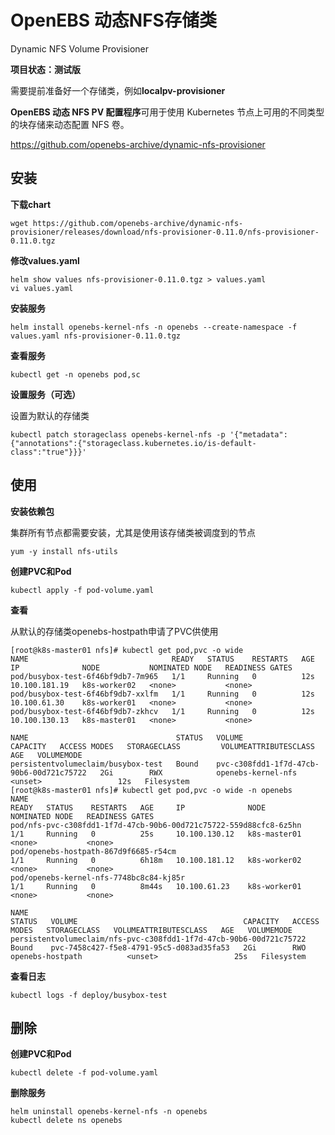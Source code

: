 # OpenEBS 动态NFS存储类

Dynamic NFS Volume Provisioner

**项目状态：测试版**

需要提前准备好一个存储类，例如**localpv-provisioner**

**OpenEBS 动态 NFS PV 配置程序**可用于使用 Kubernetes 节点上可用的不同类型的块存储来动态配置 NFS 卷。

https://github.com/openebs-archive/dynamic-nfs-provisioner



## 安装

**下载chart**

```
wget https://github.com/openebs-archive/dynamic-nfs-provisioner/releases/download/nfs-provisioner-0.11.0/nfs-provisioner-0.11.0.tgz
```

**修改values.yaml**

```
helm show values nfs-provisioner-0.11.0.tgz > values.yaml
vi values.yaml
```

**安装服务**

```
helm install openebs-kernel-nfs -n openebs --create-namespace -f values.yaml nfs-provisioner-0.11.0.tgz
```

**查看服务**

```
kubectl get -n openebs pod,sc
```

**设置服务（可选）**

设置为默认的存储类

```
kubectl patch storageclass openebs-kernel-nfs -p '{"metadata": {"annotations":{"storageclass.kubernetes.io/is-default-class":"true"}}}'
```

## 使用

**安装依赖包**

集群所有节点都需要安装，尤其是使用该存储类被调度到的节点

```
yum -y install nfs-utils
```

**创建PVC和Pod**

```
kubectl apply -f pod-volume.yaml
```

**查看**

从默认的存储类openebs-hostpath申请了PVC供使用

```
[root@k8s-master01 nfs]# kubectl get pod,pvc -o wide
NAME                                READY   STATUS    RESTARTS   AGE   IP              NODE           NOMINATED NODE   READINESS GATES
pod/busybox-test-6f46bf9db7-7m965   1/1     Running   0          12s   10.100.181.19   k8s-worker02   <none>           <none>
pod/busybox-test-6f46bf9db7-xxlfm   1/1     Running   0          12s   10.100.61.30    k8s-worker01   <none>           <none>
pod/busybox-test-6f46bf9db7-zkhcv   1/1     Running   0          12s   10.100.130.13   k8s-master01   <none>           <none>

NAME                                 STATUS   VOLUME                                     CAPACITY   ACCESS MODES   STORAGECLASS         VOLUMEATTRIBUTESCLASS   AGE   VOLUMEMODE
persistentvolumeclaim/busybox-test   Bound    pvc-c308fdd1-1f7d-47cb-90b6-00d721c75722   2Gi        RWX            openebs-kernel-nfs   <unset>                 12s   Filesystem
[root@k8s-master01 nfs]# kubectl get pod,pvc -o wide -n openebs
NAME                                                                READY   STATUS    RESTARTS   AGE     IP              NODE           NOMINATED NODE   READINESS GATES
pod/nfs-pvc-c308fdd1-1f7d-47cb-90b6-00d721c75722-559d88cfc8-6z5hn   1/1     Running   0          25s     10.100.130.12   k8s-master01   <none>           <none>
pod/openebs-hostpath-867d9f6685-r54cm                               1/1     Running   0          6h18m   10.100.181.12   k8s-worker02   <none>           <none>
pod/openebs-kernel-nfs-7748bc8c84-kj85r                             1/1     Running   0          8m44s   10.100.61.23    k8s-worker01   <none>           <none>

NAME                                                                 STATUS   VOLUME                                     CAPACITY   ACCESS MODES   STORAGECLASS   VOLUMEATTRIBUTESCLASS   AGE   VOLUMEMODE
persistentvolumeclaim/nfs-pvc-c308fdd1-1f7d-47cb-90b6-00d721c75722   Bound    pvc-7458c427-f5e8-4791-95c5-d083ad35fa53   2Gi        RWO            openebs-hostpath          <unset>                 25s   Filesystem
```

**查看日志**

```
kubectl logs -f deploy/busybox-test
```



## 删除

**创建PVC和Pod**

```
kubectl delete -f pod-volume.yaml
```

**删除服务**

```
helm uninstall openebs-kernel-nfs -n openebs
kubectl delete ns openebs
```


